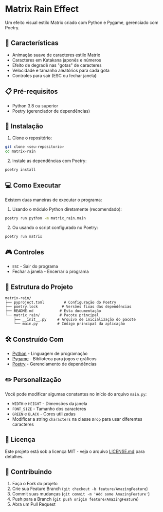 # Matrix Rain Effect

Um efeito visual estilo Matrix criado com Python e Pygame, gerenciado com Poetry.

## 🚀 Características

- Animação suave de caracteres estilo Matrix
- Caracteres em Katakana japonês e números
- Efeito de degradê nas "gotas" de caracteres
- Velocidade e tamanho aleatórios para cada gota
- Controles para sair (ESC ou fechar janela)

## 📋 Pré-requisitos

- Python 3.8 ou superior
- Poetry (gerenciador de dependências)

## 🔧 Instalação

1. Clone o repositório:
```bash
git clone <seu-repositorio>
cd matrix-rain
```

2. Instale as dependências com Poetry:
```bash
poetry install
```

## 💻 Como Executar

Existem duas maneiras de executar o programa:

1. Usando o módulo Python diretamente (recomendado):
```bash
poetry run python -m matrix_rain.main
```

2. Ou usando o script configurado no Poetry:
```bash
poetry run matrix
```

## 🎮 Controles

- `ESC` - Sair do programa
- Fechar a janela - Encerrar o programa

## 📁 Estrutura do Projeto
```
matrix-rain/
├── pyproject.toml         # Configuração do Poetry
├── poetry.lock           # Versões fixas das dependências
├── README.md            # Esta documentação
└── matrix_rain/         # Pacote principal
    ├── __init__.py     # Arquivo de inicialização do pacote
    └── main.py         # Código principal da aplicação
```

## 🛠️ Construído Com

- [Python](https://www.python.org/) - Linguagem de programação
- [Pygame](https://www.pygame.org/) - Biblioteca para jogos e gráficos
- [Poetry](https://python-poetry.org/) - Gerenciamento de dependências

## ✏️ Personalização

Você pode modificar algumas constantes no início do arquivo `main.py`:

- `WIDTH` e `HEIGHT` - Dimensões da janela
- `FONT_SIZE` - Tamanho dos caracteres
- `GREEN` e `BLACK` - Cores utilizadas
- Modificar a string `characters` na classe `Drop` para usar diferentes caracteres

## 📝 Licença

Este projeto está sob a licença MIT - veja o arquivo [LICENSE.md](LICENSE.md) para detalhes.

## 🤝 Contribuindo

1. Faça o Fork do projeto
2. Crie sua Feature Branch (`git checkout -b feature/AmazingFeature`)
3. Commit suas mudanças (`git commit -m 'Add some AmazingFeature'`)
4. Push para a Branch (`git push origin feature/AmazingFeature`)
5. Abra um Pull Request
